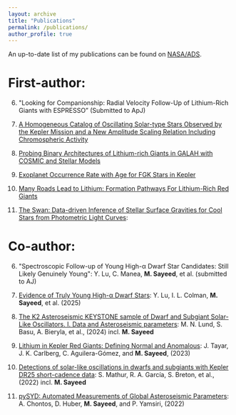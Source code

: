 ```yaml
---
layout: archive
title: "Publications"
permalink: /publications/
author_profile: true
---
```


An up-to-date list of my publications can be found on [NASA/ADS](https://ui.adsabs.harvard.edu/search/q=orcid%3A0000-0001-6180-8482&sort=date%20desc%2C%20bibcode%20desc&p_=0).

First-author:
======

6. "Looking for Companionship: Radial Velocity Follow-Up of Lithium-Rich Giants with ESPRESSO” (Submitted to ApJ)

5. [A Homogeneous Catalog of Oscillating Solar-type Stars Observed by the Kepler Mission and a New Amplitude Scaling Relation Including Chromospheric Activity](https://ui.adsabs.harvard.edu/abs/2025AJ....170..212S/abstract)

4. [Probing Binary Architectures of Lithium-rich Giants in GALAH with COSMIC and Stellar Models](https://ui.adsabs.harvard.edu/abs/2025ApJ...991...73S/abstract)

3. [Exoplanet Occurrence Rate with Age for FGK Stars in Kepler](https://ui.adsabs.harvard.edu/abs/2025AJ....169..112S/abstract)

2. [Many Roads Lead to Lithium: Formation Pathways For Lithium-Rich Red Giants](https://ui.adsabs.harvard.edu/abs/2024ApJ...964...42S/abstract)

1. [The Swan: Data-driven Inference of Stellar Surface Gravities for Cool Stars from Photometric Light Curves](https://ui.adsabs.harvard.edu/abs/2021AJ....161..170S/abstract):

Co-author:
======

6. "Spectroscopic Follow-up of Young High-α Dwarf Star Candidates: Still Likely Genuinely Young": Y. Lu, C. Manea, **M. Sayeed**, et al. (submitted to AJ)

5. [Evidence of Truly Young High-α Dwarf Stars](https://ui.adsabs.harvard.edu/abs/2025AJ....169..168L/abstract): Y. Lu, I. L. Colman, **M. Sayeed**, et al. (2025)

4. [The K2 Asteroseismic KEYSTONE sample of Dwarf and Subgiant Solar-Like Oscillators. I. Data and Asteroseismic parameters](https://ui.adsabs.harvard.edu/abs/2024A%26A...688A..13L/abstract): M. N. Lund, S. Basu, A. Bieryla, et al., (2024) incl. **M. Sayeed**

3. [Lithium in Kepler Red Giants: Defining Normal and Anomalous](https://ui.adsabs.harvard.edu/abs/2023AJ....166...60T/abstract): J. Tayar, J. K. Carlberg, C. Aguilera-Gómez, and **M. Sayeed**, (2023)

2. [Detections of solar-like oscillations in dwarfs and subgiants with Kepler DR25 short-cadence data](https://ui.adsabs.harvard.edu/abs/2022A%26A...657A..31M/abstract): S. Mathur, R. A. García, S. Breton, et al., (2022) incl. **M. Sayeed**

1. [pySYD: Automated Measurements of Global Asteroseismic Parameters](https://arxiv.org/abs/2108.00582): A. Chontos, D. Huber, **M. Sayeed**, and P. Yamsiri, (2022)

<!-- 
{% if author.googlescholar %}
  You can also find my articles on <u><a href="{{author.googlescholar}}">my Google Scholar profile</a>.</u>
{% endif %}

{% include base_path %}

{% for post in site.publications reversed %}
  {% include archive-single.html %}
{% endfor %} -->
